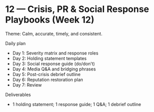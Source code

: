 # 12 — Crisis, PR & Social Response Playbooks (Week 12)

Theme: Calm, accurate, timely, and consistent.

Daily plan
- Day 1: Severity matrix and response roles
- Day 2: Holding statement templates
- Day 3: Social response guide (do/don’t)
- Day 4: Media Q&A and bridging phrases
- Day 5: Post-crisis debrief outline
- Day 6: Reputation restoration plan
- Day 7: Review

Deliverables
- 1 holding statement; 1 response guide; 1 Q&A; 1 debrief outline
